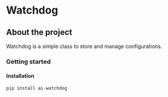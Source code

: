 # Watchdog

## About the project
Watchdog is a simple class to store and manage configurations.

### Getting started
#### Installation
```shell
pip install ai-watchdog
```
